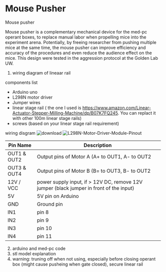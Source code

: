 # Mouse Pusher
Mouse pusher

Mouse pusher is a complementary mechanical device for the med-pc operant boxes, to replace manual labor when propelling mice into the experiment arena.  Potentially, by freeing researcher from pushing multiple mice at the same time, the mouse pusher can improve efficiency and accuracy of the procedures and even reduce the audience effect on the mice. This design were tested in the aggression protocol at the Golden Lab UW.  


1. wiring diagram of lineaar rail

components list 
- Arduino uno
- L298N motor driver
- Jumper wires
- linear stage rail ( the one I used is https://www.amazon.com/Linear-Actuator-Stepper-Milling-Machine/dp/B07K7FQ245. You can replact it with other 100m linear stage rails)
- screws (based on your linear stage rail requirement) 

wiring disgram
![download](https://user-images.githubusercontent.com/50497030/128560163-14e39093-8887-4fcd-acfa-9625174d9f88.jpeg)
![L298N-Motor-Driver-Module-Pinout](https://user-images.githubusercontent.com/50497030/128560178-6c45ff88-263f-42a5-8d72-34e5c1ec1af2.png)


| Pin Name    | Description |
| ------------- | ------------- |
| OUT1 & OUT2  | Output pins of Motor A (A+ to OUT1, A- to OUT2 |
| OUT3 & OUT4  | Output pins of Motor B (B= to OUT3, B- to OUT2 |
| 12V / VCC    | power supply input, if > 12V DC, remove 12V jumper (black jumper in front of the input)|
| 5V | 5V pin on Arduino |
| GND | Ground pin |
| IN1 | pin 8 |
| IN2 | pin 9 |
| IN3 | pin 10 |
| IN4 | pin 11 |



2. arduino and med-pc code  
3. stl model explanation
4. warning: truning off when not using, especially before closing operant box (might cause pusheing when gate closed), secure linear rail 
